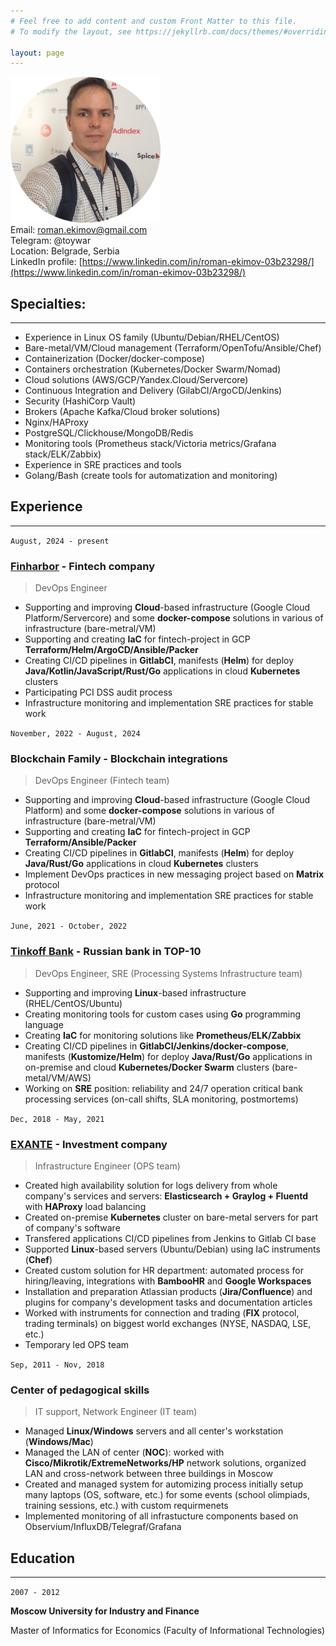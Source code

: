 ```yaml
---
# Feel free to add content and custom Front Matter to this file.
# To modify the layout, see https://jekyllrb.com/docs/themes/#overriding-theme-defaults

layout: page
---
```

![](photo.png)  
Email: [roman.ekimov@gmail.com](mailto:roman.ekimov@gmail.com)  
Telegram: @toywar  
Location: Belgrade, Serbia  
LinkedIn profile: [https://www.linkedin.com/in/roman-ekimov-03b23298/](https://www.linkedin.com/in/roman-ekimov-03b23298/)

## Specialties:
---
- Experience in Linux OS family (Ubuntu/Debian/RHEL/CentOS)
- Bare-metal/VM/Cloud management (Terraform/OpenTofu/Ansible/Chef)
- Containerization (Docker/docker-compose)
- Containers orchestration (Kubernetes/Docker Swarm/Nomad)
- Cloud solutions (AWS/GCP/Yandex.Cloud/Servercore)
- Continuous Integration and Delivery (GilabCI/ArgoCD/Jenkins)
- Security (HashiCorp Vault)
- Brokers (Apache Kafka/Cloud broker solutions)
- Nginx/HAProxy
- PostgreSQL/Clickhouse/MongoDB/Redis
- Monitoring tools (Prometheus stack/Victoria metrics/Grafana stack/ELK/Zabbix)
- Experience in SRE practices and tools
- Golang/Bash (create tools for automatization and monitoring)

## Experience
---
`August, 2024 - present`
### [Finharbor](https://finharbor.io) - Fintech company
> DevOps Engineer

- Supporting and improving **Cloud**-based infrastructure (Google Cloud Platform/Servercore) and some **docker-compose** solutions in various of infrastructure (bare-metral/VM)
- Supporting and creating **IaC** for fintech-project in GCP **Terraform/Helm/ArgoCD/Ansible/Packer**
- Creating CI/CD pipelines in **GitlabCI**, manifests (**Helm**) for deploy **Java/Kotlin/JavaScript/Rust/Go** applications in cloud **Kubernetes** clusters
- Participating PCI DSS audit process
- Infrastructure monitoring and implementation SRE practices for stable work

`November, 2022 - August, 2024`
### Blockchain Family - Blockchain integrations
> DevOps Engineer (Fintech team)

- Supporting and improving **Cloud**-based infrastructure (Google Cloud Platform) and some **docker-compose** solutions in various of infrastructure (bare-metral/VM)
- Supporting and creating **IaC** for fintech-project in GCP **Terraform/Ansible/Packer**
- Creating CI/CD pipelines in **GitlabCI**, manifests (**Helm**) for deploy **Java/Rust/Go** applications in cloud **Kubernetes** clusters
- Implement DevOps practices in new messaging project based on **Matrix** protocol
- Infrastructure monitoring and implementation SRE practices for stable work

`June, 2021 - October, 2022`
### [Tinkoff Bank](https://www.tbank.ru) - Russian bank in TOP-10
> DevOps Engineer, SRE (Processing Systems Infrastructure team)

- Supporting and improving **Linux**-based infrastructure (RHEL/CentOS/Ubuntu)
- Creating monitoring tools for custom cases using **Go** programming language
- Creating **IaC** for monitoring solutions like **Prometheus/ELK/Zabbix**
- Creating CI/CD pipelines in **GitlabCI/Jenkins/docker-compose**, manifests (**Kustomize/Helm**) for deploy **Java/Rust/Go** applications in on-premise and cloud **Kubernetes/Docker Swarm** clusters (bare-metal/VM/AWS)
- Working on **SRE** position: reliability and 24/7 operation critical bank processing services (on-call shifts, SLA monitoring, postmortems)

`Dec, 2018 - May, 2021`
### [EXANTE](https://www.exante.eu) - Investment company
> Infrastructure Engineer (OPS team)

- Created high availability solution for logs delivery from whole company's services and servers: **Elasticsearch + Graylog + Fluentd** with **HAProxy** load balancing
- Created on-premise **Kubernetes** cluster on bare-metal servers for part of company's software
- Transfered applications CI/CD pipelines from Jenkins to Gitlab CI base
- Supported **Linux**-based servers (Ubuntu/Debian) using IaC instruments (**Chef**)
- Created custom solution for HR department: automated process for hiring/leaving, integrations with **BambooHR** and **Google Workspaces**
- Installation and preparation Atlassian products (**Jira/Confluence**) and plugins for company's development tasks and documentation articles
- Worked with instruments for connection and trading (**FIX** protocol, trading terminals) on biggest world exchanges (NYSE, NASDAQ, LSE, etc.)
- Temporary led OPS team

`Sep, 2011 - Nov, 2018`
### Center of pedagogical skills
> IT support, Network Engineer (IT team)

- Managed **Linux/Windows** servers and all center's workstation (**Windows/Mac**)
- Managed the LAN of center (**NOC**): worked with **Cisco/Mikrotik/ExtremeNetworks/HP** network solutions, organized LAN and cross-network between three buildings in Moscow
- Created and managed system for automizing process initially setup many laptops (OS, software, etc.) for some events (school olimpiads, training sessions, etc.) with custom requirmenets
- Implemented monitoring of all infrastucture components based on Observium/InfluxDB/Telegraf/Grafana

## Education
---

`2007 - 2012`

**Moscow University for Industry and Finance**

Master of Informatics for Economics (Faculty of Informational Technologies)

